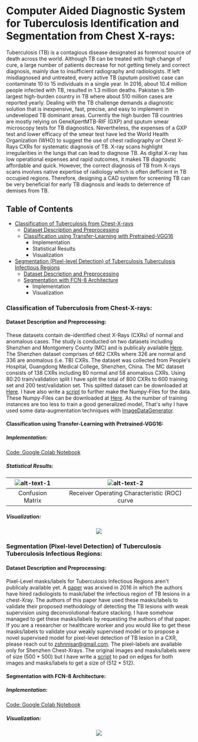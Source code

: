 # Computer Aided Diagnostic System for Tuberculosis Identification and Segmentation from Chest X-rays:
Tuberculosis (TB) is a contagious disease designated as foremost source of death across the world. Although TB can be treated with high
change of cure, a large number of patients decrease for not getting timely and correct diagnosis, mainly due to insufficient radiography
and radiologists. If left misdiagnosed and untreated, every active TB (sputum positive) case can contaminate 10 to 15 individuals in a
single year. In 2016, about 10.4 million people infected with TB, resulted in 1.3 million deaths. Pakistan is 5th largest high-burden 
country in TB where about 510 million cases are reported yearly. Dealing with the TB challenge demands a diagnostic solution that is
inexpensive, fast, precise, and easy to implement in undeveloped TB dominant areas. Currently the high burden TB countries are mostly
relying on GeneXpertMTB-RIF (GXP) and sputum smear microscopy tests for TB diagnostics. Nevertheless, the expenses of a GXP test
and lower efficacy of the smear test have led the World Health Organization (WHO) to suggest the use of chest radiography or Chest X-Rays CXRs for systematic diagnosis of TB. X-ray scans highlight irregularities in the lungs that can lead to diagnose TB. As digital X-ray has low operational expenses and rapid outcomes, it makes TB diagnostic affordable and quick. However, the correct diagnosis of TB from X-rays scans involves native expertise of radiology which is often defficient in TB occupied regions. Therefore, designing a CAD system for screening TB can be very beneficial for early TB diagnosis and leads to deterrence of demises from TB. 

## Table of Contents
  + [Classification of Tuberculosis from Chest-X-rays](#classification-of-tuberculosis-from-chest-x-rays)
    + [Dataset Description and Preprocessing](#dataset-description-and-preprocessing)
    + [Classification using Transfer-Learning with Pretrained-VGG16](#classification-using-transfer-learning-with-pretrained-vgg16) 
      + Implementation
      + Statistical Results
      + Visualization
  + [Segmentation (Pixel-level Detection) of Tuberculosis Tuberculosis Infectious Regions](#segmentation-(Pixel-level-detection)-of-tuberculosis-tuberculosis-infectious-regions)
    + [Dataset Description and Preprocessing](#dataset-description-and-preprocessing)
    + [Segmentation with FCN-8 Architecture](#aegmentation-with-fcn-8-architecture)
      + Implementation
      + Visualization
### Classification of Tuberculosis from Chest-X-rays:

#### Dataset Description and Preprocessing:
These datasets contain de-identified chest X-Rays (CXRs) of normal and anomalous cases. The study is conducted on two datasets
including Shenzhen and Montgomery County (MC) and is publicaly available [Here](https://www.ncbi.nlm.nih.gov/pmc/articles/PMC4256233/).
The Shenzhen dataset comprises of 662 CXRs where 326 are normal and 336 are anomalous (i.e. TB) CXRs. The dataset was collected from
People's Hospital, Guangdong Medical College, Shenzhen, China. The MC dataset consists of 138 CXRs including 80 normal and 58 anomalous
CXRs. Using 80:20 train/validation split I have split the total of 800 CXRs to 600 training set and 200 test/validation set. This splitted dataset can be downloaded at [Here](https://drive.google.com/drive/folders/1UTYz5Xn6Nfbn9yarqZo7SD5H37tW5PQ_?usp=sharing). I have also write a [script](https://github.com/zeeshannisar/Tuberculosis/blob/master/Classification/datasets/Read%20Images%20and%20Save%20to%20Numpy%20Files.ipynb) to further make the Numpy-Files for the data. These Numpy-Files can be downloaded at [Here](https://drive.google.com/drive/folders/1mzJYjQj42ulZUdfZ_vkWojGgU9Ywa72Q?usp=sharing). As the number of training instances are too less to train a good generalized model, That's why I have used some data-augmentation techniques with [ImageDataGenerator](https://www.tensorflow.org/api_docs/python/tf/keras/preprocessing/image/ImageDataGenerator).

#### Classification using Transfer-Learning with Pretrained-VGG16:
##### Implementation:
[Code: Google Colab Notebook](https://github.com/zeeshannisar/Tuberculosis/blob/master/Classification/Pretrained%20Vgg16%20for%20Tuberculosis%20Classification.ipynb)
##### Statistical Results:
|![alt-text-1](https://github.com/zeeshannisar/Tuberculosis/blob/master/ReadMe%20Images/VGG16-cm.png "Confusion Matrix") | ![alt-text-2](https://github.com/zeeshannisar/Tuberculosis/blob/master/ReadMe%20Images/VGG16-roc.png "ROC Curve") |
|:---:|:---:|
| Confusion Matrix | Receiver Operating Characteristic (ROC) curve |
##### Visualization:
<p align="center">
    <img src="https://github.com/zeeshannisar/Tuberculosis/blob/master/ReadMe%20Images/heatmaps.png">
</p>

### Segmentation (Pixel-level Detection) of Tuberculosis Tuberculosis Infectious Regions:

#### Dataset Description and Preprocessing:
Pixel-Level masks/labels for Tuberculosis Infectious Regions aren't publicaly available yet. A [paper](https://arxiv.org/abs/1602.04984) was arxived in 2016 in which the authors have hired radiologists to mask/label the infectious region of TB lesions in a chest-Xray. The authors of this paper have used these masks/labels to validate their proposed methodology of detecting the TB lesions with weak supervision using deconvolutional-feature stacking. I have somehow managed to get these masks/labels by requesting the authors of that paper. If you are a researcher or healthcare worker and you would like to get these masks/labels to validate your weakly supervised model or to propose a novel supervised model for pixel-level detection of TB lesion in a CXR, please reach out to zshnnisar@gmail.com. The pixel-labels are available only for Shenzhen Chest-Xrays. The original images and masks/labels were of size (500 * 500) but I have write a [script](https://github.com/zeeshannisar/Tuberculosis/blob/master/Segmentation/datasets/Preprocessing%20of%20Dataset%20for%20Pulmonary%20TB%20Segmentation%20from%20Chest%20X-rays.ipynb) to pad on edges for both images and masks/labels to get a size of (512 * 512).


#### Segmentation with FCN-8 Architecture:
##### Implementation:
[Code: Google Colab Notebook](https://github.com/zeeshannisar/Tuberculosis/blob/master/Segmentation/TB%20Segmentation%20from%20Chest%20X-rays%20with%20FCN8%20Architecture.ipynb)
##### Visualization:
<p align="center">
    <img src="https://github.com/zeeshannisar/Tuberculosis/blob/master/ReadMe%20Images/tb-segmentation-fcn8.png">
</p>

